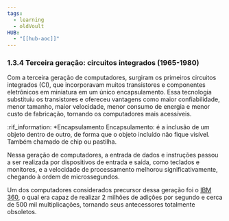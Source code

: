 ```yaml
---
tags:
  - learning
  - oldVoult
HUB:
  - "[[hub-aoc]]"
---
```

### 1.3.4 Terceira geração: circuitos integrados (1965-1980)


Com a terceira geração de computadores, surgiram os primeiros circuitos integrados (CI), que incorporavam muitos transistores e componentes eletrônicos em miniatura em um único encapsulamento. Essa tecnologia substituiu os transistores e ofereceu vantagens como maior confiabilidade, menor tamanho, maior velocidade, menor consumo de energia e menor custo de fabricação, tornando os computadores mais acessíveis.

:rif_information:
*Encapsulamento Encapsulamento: é a inclusão de um objeto dentro de outro, de forma que o objeto incluído não fique visível. Também chamado de chip ou pastilha.



Nessa geração de computadores, a entrada de dados e instruções passou a ser realizada por dispositivos de entrada e saída, como teclados e monitores, e a velocidade de processamento melhorou significativamente, chegando à ordem de microssegundos.


Um dos computadores considerados precursor dessa geração foi o [IBM 360](https://pt.wikipedia.org/wiki/IBM_System/360), o qual era capaz de realizar 2 milhões de adições por segundo e cerca de 500 mil multiplicações, tornando seus antecessores totalmente obsoletos.